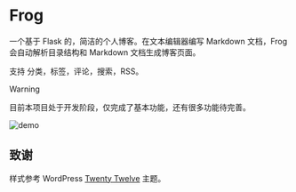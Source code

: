 # Frog

一个基于 Flask 的，简洁的个人博客。在文本编辑器编写 Markdown 文档，Frog 会自动解析目录结构和 Markdown 文档生成博客页面。

支持 分类，标签，评论，搜索，RSS。

> [!WARNING]
> 目前本项目处于开发阶段，仅完成了基本功能，还有很多功能待完善。

![demo](imgs/demo.png)

## 致谢

样式参考 WordPress [Twenty Twelve](https://wordpress.org/themes/twentytwelve/) 主题。
